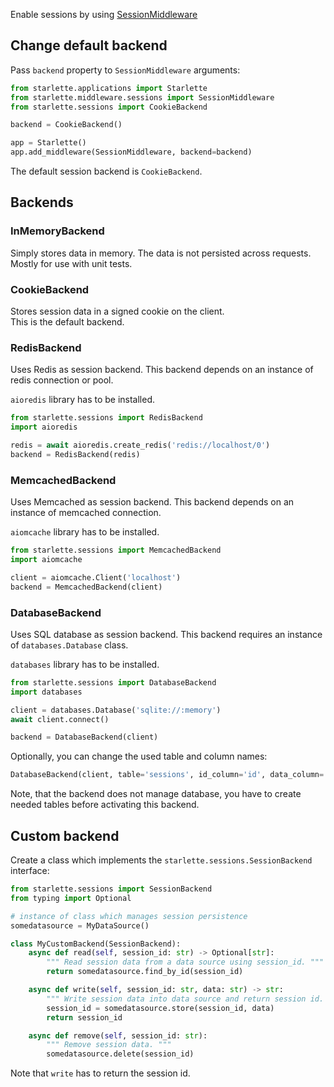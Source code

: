 Enable sessions by using [SessionMiddleware](middleware.md#sessionmiddleware)

## Change default backend

Pass `backend` property to `SessionMiddleware` arguments:

```python
from starlette.applications import Starlette
from starlette.middleware.sessions import SessionMiddleware
from starlette.sessions import CookieBackend

backend = CookieBackend()

app = Starlette()
app.add_middleware(SessionMiddleware, backend=backend)
```

The default session backend is `CookieBackend`.

## Backends

### InMemoryBackend

Simply stores data in memory. The data is not persisted across requests. 
Mostly for use with unit tests.

### CookieBackend

Stores session data in a signed cookie on the client.  
This is the default backend.

### RedisBackend

Uses Redis as session backend. This backend depends on an instance of 
redis connection or pool. 

`aioredis` library has to be installed.

```python
from starlette.sessions import RedisBackend
import aioredis

redis = await aioredis.create_redis('redis://localhost/0')
backend = RedisBackend(redis)
```

### MemcachedBackend

Uses Memcached as session backend. This backend depends on an instance of 
memcached connection. 

`aiomcache` library has to be installed.

```python
from starlette.sessions import MemcachedBackend
import aiomcache

client = aiomcache.Client('localhost')
backend = MemcachedBackend(client)
```

### DatabaseBackend

Uses SQL database as session backend. This backend requires an instance of 
`databases.Database` class. 

`databases` library has to be installed.

```python
from starlette.sessions import DatabaseBackend
import databases

client = databases.Database('sqlite://:memory')
await client.connect()

backend = DatabaseBackend(client)
```

Optionally, you can change the used table and column names:
```python
DatabaseBackend(client, table='sessions', id_column='id', data_column='data')
```

Note, that the backend does not manage database, you have to create 
needed tables before activating this backend.
 

## Custom backend

Create a class which implements the `starlette.sessions.SessionBackend` interface:

```python
from starlette.sessions import SessionBackend
from typing import Optional

# instance of class which manages session persistence
somedatasource = MyDataSource()

class MyCustomBackend(SessionBackend):
    async def read(self, session_id: str) -> Optional[str]:
        """ Read session data from a data source using session_id. """
        return somedatasource.find_by_id(session_id)

    async def write(self, session_id: str, data: str) -> str:
        """ Write session data into data source and return session id. """
        session_id = somedatasource.store(session_id, data)
        return session_id

    async def remove(self, session_id: str):
        """ Remove session data. """
        somedatasource.delete(session_id)
```

Note that `write` has to return the session id. 
